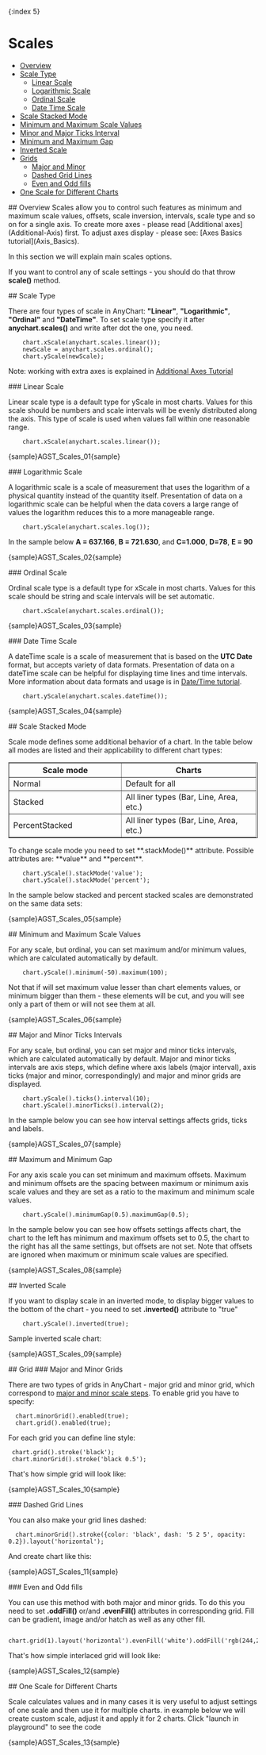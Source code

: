 {:index 5}
# Scales
                                                                   
                                                                   
* [Overview](#overview)                                               	
* [Scale Type](#type)                             
  * [Linear Scale](#linear)                 
  * [Logarithmic Scale](#logarithmic)
  * [Ordinal Scale](#ordinal)
  * [Date Time Scale](#date)
* [Scale Stacked Mode](#mode)                                                                                           	 
* [Minimum and Maximum Scale Values](#min-max-values)         
* [Minor and Major Ticks Interval](#min-max-ticks)              
* [Minimum and Maximum Gap](#gap)     
* [Inverted Scale](#inverted)
* [Grids](#grids)
  * [Major and Minor](#grids)
  * [Dashed Grid Lines](#dashed)
  * [Even and Odd fills](#interlace)
* [One Scale for Different Charts](#crosschart-scale)
<!--* [Crossing value](#crossing)-->  
<!--* [Base value](#base-value)-->                   

<a name="overview"/>
## Overview
Scales allow you to control such features as minimum and maximum scale values, offsets, scale inversion, intervals, scale type and so on for a single axis. To create more axes - please read [Additional axes](Additional-Axis) first. To adjust axes display - please see: [Axes Basics tutorial](Axis_Basics).

In this section we will explain main scales options.

If you want to control any of scale settings - you should do that throw **scale()** method.

<a name="type"/>
## Scale Type

There are four types of scale in AnyChart: **"Linear"**, **"Logarithmic"**, **"Ordinal"** and **"DateTime"**. To set scale type specify it after **anychart.scales()** and write after dot the one, you need.

```
    chart.xScale(anychart.scales.linear());
    newScale = anychart.scales.ordinal();
    chart.yScale(newScale);
```
Note: working with extra axes is explained in [Additional Axes Tutorial](Additional-Axis)

<a name="linear"/>
### Linear Scale

Linear scale type is a default type for yScale in most charts. Values for this scale should be numbers and scale intervals will be evenly distributed along the axis. This type of scale is used when values fall within one reasonable range.

```
    chart.xScale(anychart.scales.linear());
```
{sample}AGST\_Scales\_01{sample}

<a name="logarithmic"/>
### Logarithmic Scale

A logarithmic scale is a scale of measurement that uses the logarithm of a physical quantity instead of the quantity itself. Presentation of data on a logarithmic scale can be helpful when the data covers a large range of values the logarithm reduces this to a more manageable range. <!--You can set any positive number as a logarithm base using log_base attribute.-->

```
    chart.yScale(anychart.scales.log());
```

In the sample below **A = 637.166**, **B = 721.630**, and **C=1.000**, **D=78**, **E = 90**

{sample}AGST\_Scales\_02{sample}

<a name="ordinal"/>
### Ordinal Scale

Ordinal scale type is a default type for xScale in most charts. Values for this scale should be string and scale intervals will be set automatic.

```
    chart.xScale(anychart.scales.ordinal());
```
{sample}AGST\_Scales\_03{sample}

<a name="date"/>
### Date Time Scale

A dateTime scale is a scale of measurement that is based on the **UTC Date** format, but accepts variety of data formats. Presentation of data on a dateTime scale can be helpful for displaying time lines and time intervals. More information about data formats and usage is in [Date/Time tutorial](Date_Time_Axes).

```
    chart.yScale(anychart.scales.dateTime());
```

{sample}AGST\_Scales\_04{sample}

<a name="mode"/>
## Scale Stacked Mode

Scale mode defines some additional behavior of a chart. In the table below all modes are listed and their applicability to different chart types:

<table width="481" border="1" class="dtTABLE">
<tbody><tr>
<th width="210">Scale mode</th>
<th width="255">Charts</th>
</tr>
<tr>
<td>Normal</td>
<td>Default for all </td>
</tr>
<tr>
<td>Stacked</td>
<td>All liner types (Bar, Line, Area, etc.)</td>
</tr>
<tr>
<td>PercentStacked </td>
<td>All liner types (Bar, Line, Area, etc.)</td>
</tr>
</tbody></table>
To change scale mode you need to set **.stackMode()** attribute. Possible attributes are: **value** and **percent**.

```
    chart.yScale().stackMode('value'); 
    chart.yScale().stackMode('percent');     
```

In the sample below stacked and percent stacked scales are demonstrated on the same data sets:

{sample}AGST\_Scales\_05{sample}

<a name="min-max-values"/>
## Minimum and Maximum Scale Values

For any scale, but ordinal, you can set maximum and/or minimum values, which are calculated automatically by default.

```
    chart.yScale().minimum(-50).maximum(100);
```

Not that if will set maximum value lesser than chart elements values, or minimum bigger than them - these elements will be cut, and you will see only a part of them or will not see them at all.

{sample}AGST\_Scales\_06{sample}

<a name="min-max-ticks"/>
## Major and Minor Ticks Intervals

For any scale, but ordinal, you can set major and minor ticks intervals, which are calculated automatically by default. Major and minor ticks intervals are axis steps, which define where axis labels (major interval), axis ticks (major and minor, correspondingly) and major and minor grids are displayed.

```
    chart.yScale().ticks().interval(10);
    chart.yScale().minorTicks().interval(2);
```
In the sample below you can see how interval settings affects grids, ticks and labels.

{sample}AGST\_Scales\_07{sample}

<a name="gap"/>
## Maximum and Minimum Gap

For any axis scale you can set minimum and maximum offsets. Maximum and minimum offsets are the spacing between maximum or minimum axis scale values and they are set as a ratio to the maximum and minimum scale values.

```
    chart.yScale().minimumGap(0.5).maximumGap(0.5);
```
In the sample below you can see how offsets settings affects chart, the chart to the left has minimum and maximum offsets set to 0.5, the chart to the right has all the same settings, but offsets are not set. Note that offsets are ignored when maximum or minimum scale values are specified.

{sample}AGST\_Scales\_08{sample}

<a name="inverted"/>
## Inverted Scale

If you want to display scale in an inverted mode, to display bigger values to the bottom of the chart - you need to set **.inverted()** attribute to "true"

```
    chart.yScale().inverted(true);
```
Sample inverted scale chart:

{sample}AGST\_Scales\_09{sample}


<a name="grids"/>
## Grid
<a name="grids"/>
### Major and Minor Grids

There are two types of grids in AnyChart - major grid and minor grid, which correspond to [major and minor scale steps](Scales). To enable grid you have to specify:

```
  chart.minorGrid().enabled(true);
  chart.grid().enabled(true);
```
For each grid you can define line style:

```
 chart.grid().stroke('black');
 chart.minorGrid().stroke('black 0.5');
```
That's how simple grid will look like:

{sample}AGST\_Scales\_10{sample}

<a name="dashed"/>
### Dashed Grid Lines

You can also make your grid lines dashed:

```
  chart.minorGrid().stroke({color: 'black', dash: '5 2 5', opacity: 0.2}).layout('horizontal');
```
And create chart like this:

{sample}AGST\_Scales\_11{sample}

<a name="interlace"/>
### Even and Odd fills

You can use this method with both major and minor grids. To do this you need to set **.oddFill()** or/and **.evenFill()** attributes in corresponding grid. Fill can be gradient, image and/or hatch as well as any other fill.

```
    chart.grid(1).layout('horizontal').evenFill('white').oddFill('rgb(244,245,255');
```

That's how simple interlaced grid will look like:

{sample}AGST\_Scales\_12{sample}

<a name="crosschart-scale"/>
## One Scale for Different Charts

Scale calculates values and in many cases it is very useful to adjust settings of one scale and then use it for multiple charts. in example below we will create custom scale, adjust it and apply it for 2 charts. Click "launch in playground" to see the code

{sample}AGST\_Scales\_13{sample}

<!--
Crossing axis value

If you want to display axis in the center of the chart you need to set "crossing" value. This value should be in the range of perpendicular axis.

XML Syntax
XML Code
Plain code
01
<y_axis>
02
  <scale crossing="3" />
03
</y_axis>
Sample with crossing value set to 3:

Live Sample:  Crossing value sample

to top
--><!--
Base axis scale value

Base scale is a value where ticks, grids and labels are starting to show. Setting base value is useful when you want to ignore some part of scale range, but do not want to ignore it using minimum value attribute.

XML Syntax
XML Code
Plain code
01
<y_axis>
02
  <scale base_value="30" />
03
</y_axis>
Sample with base value set to 30:

Live Sample:  Base value sample

to top

Current Page Online URL: Axes Scales-->